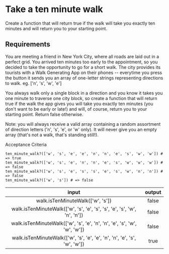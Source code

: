 # Take a ten minute walk
Create a function that will return true if the walk will take you exactly ten minutes and will return you to your starting point.

## Requirements
You are meeting a friend in New York City, where all roads are laid out in a perfect grid. You arrived ten minutes too early to the appointment, so you decided to take the opportunity to go for a short walk.
The city provides its tourists with a Walk Generating App on their phones -- everytime you press the button it sends you an array of one-letter strings representing directions to walk. eg. ['n', 's', 'w', 'e']

You always walk only a single block in a direction and you know it takes you one minute to traverse one city block, so create a function that will return true if the walk the app gives you will take you exactly ten minutes (you don't want to be early or late!) and will, of course, return you to your starting point. Return false otherwise.

Note: you will always receive a valid array containing a random assortment of direction letters ('n', 's', 'e', or 'w' only). It will never give you an empty array (that's not a walk, that's standing still!).

Acceptance Criteria
```
ten_minute_walk?(['w', 's', 'e', 'e', 'n', 'n', 'e', 's', 'w', 'w']) # => true
ten_minute_walk?(['w', 's', 'e', 'n', 'n', 'e', 's', 'w', 'w', 'w']) # => false
ten_minute_walk?(['w', 's', 'e', 's', 's', 'e', 's', 'w', 'n', 'n']) # => false
ten_minute_walk?(['w', 's']) # => false
```

|   input  |  output  |
|  :--:    |  :--:    |
| walk.isTenMinuteWalk(['w', 's']) |  false  | 
| walk.isTenMinuteWalk(['w', 's', 'e', 's', 's', 'e', 's', 'w', 'n', 'n']) | false |
| walk.isTenMinuteWalk(['w', 's', 'e', 'n', 'n', 'e', 's', 'w', 'w', 'w']) | false |
| walk.isTenMinuteWalk(['w', 's', 'e', 'e', 'n', 'n', 'e', 's', 'w', 'w']) | true  |